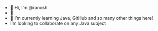 - 👋 Hi, I’m @ranosh
- 👀 
- 🌱 I’m currently learning Java, GitHub and so many other things here!
- I’m looking to collaborate on any Java subject


<!---
ranosh86/ranosh86 is a ✨ special ✨ repository because its `README.md` (this file) appears on your GitHub profile.
You can click the Preview link to take a look at your changes.
--->
